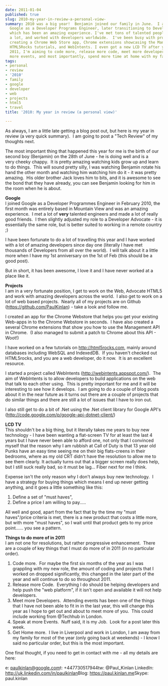 ```yaml
---
date: 2011-01-04
published: true
slug: 2010-my-year-in-review-a-personal-view-
summary: 2010 was a big year!  Benjamin joined our family in June.  I also joined
  Google as a Developer Programs Engineer, later transitioning to Developer Advocate,
  which has been an amazing experience. I've met tons of talented people, traveled
  a lot, and worked with developers worldwide.  I've been busy with projects like
  creating a Chrome Web Store app, Chrome extensions showcasing the Management API,
  HTML5Rocks tutorials, and WebIntents. I even got a new LCD TV after years of waiting!  In
  2011, I'm aiming to code more, release more code, meet more developers, speak at
  more events, and most importantly, spend more time at home with my family.
tags:
- personal
- review
- '2010'
- family
- google
- developer
- web
- projects
- html5
- travel
title: '2010: My year in review (a personal view)'

---
```

As always, I am a little late getting a blog post out, but here is my year in review (a very quick summary).  I am going to post a &quot;Tech Review&quot; of my thoughts next. <p /><div>The most important thing that happened this year for me is the birth of our second boy (Benjamin) on the 28th of June - he is doing well and is a very cheeky chappy.  It is pretty amazing watching kids grow up and learn to do things.  This will sound pretty silly, I was watching Benjamin rotate his hand the other month and watching him watching him do it - it was pretty amazing.  His older brother Jack loves him to bits, and it is awesome to see the bond that they have already, you can see Benjamin looking for him in the room when he is about.</div> <p /><div><b>Google</b></div><div>I joined Google as a Developer Programmes Engineer in February 2010, the first month was entirely based in Mountain View and was an amazing experience.  I met a lot of <b>very</b> talented engineers and made a lot of really good friends.  I then slightly adjusted my role to a Developer Advocate - it is essentially the same role, but is better suited to working in a remote country ;)  </div> <p /><div>I have been fortunate to do a lot of travelling this year and I have worked with a lot of amazing developers since day one (literally I have met thousands of Developers from all over the world).  I will talk about it a little more when I have my 1st anniversary on the 1st of Feb (this should be a good post).</div> <p /><div>But in short, it has been awesome, I love it and I have never worked at a place like it.</div><p /><div><b>Projects</b></div><div>I am in a very fortunate position, I get to work on the Web, Advocate HTML5 and work with amazing developers across the world.  I also get to work on a lot of web based projects.  Nearly all of my projects are on Github (<a href="https://github.com/PaulKinlan">https://github.com/PaulKinlan</a>) - take a look and follow me.</div> <p /><div>I created an app for the Chrome Webstore that helps you get your existing Web-apps in to the Chrome Webstore in seconds.  I have also created a several Chrome extensions that show you how to use the Management API in Chrome.  (I also managed to submit a patch to Chrome about this API - Woot!)</div> <p /><div>I have worked on a few tutorials on <a href="http://html5rocks.com">http://html5rocks.com</a>, mainly around databases including WebSQL and IndexedDB.  If you haven&#39;t checked out HTML5rocks, and you are a web developer, do it now.  It is an excellent resource.</div> <p /><div>I started a project called WebIntents (<a href="http://webintents.appspot.com/">http://webintents.appspot.com/</a>).  The aim of WebIntents is to allow developers to build applications on the web that talk to each other using.  This is pretty important for me and it will be interesting to see how it develops.  I am going to do a couple of blog posts about it in the near future as it turns out there are a couple of projects that do similar things and there are still a lot of issues that I have to iron out.</div> <p /><div>I also still get to do a bit of .Net using the .Net client library for Google API&#39;s (<a href="http://code.google.com/p/google-api-dotnet-client/">http://code.google.com/p/google-api-dotnet-client/</a>)</div> <p /><div><b>LCD TV</b></div><div>This shouldn&#39;t be a big thing, but it literally takes me years to buy new technology - I have been wanting a flat-screen TV for at least the last 4 years but I have never been able to afford one, not only that I convinced myself that the reason why I am rubbish at Call of Duty is that 13 year old Punks have an easy time seeing me on their big flats-creens in their bedrooms, where as my old CRT didn&#39;t have the resolution to allow me to see them clearly. It actually turns out that a bigger screen really does help, but I still suck really bad, so it must be lag... Fiber next for me I think.</div> <p /><div>Expense isn&#39;t the only reason why I don&#39;t always buy new technology.  I have a strategy for buying things which means I end up never getting anything, and it goes a little something like this: </div> <div><ol><li>Define a set of &quot;must haves&quot;,</li><li>Define a price I am willing to pay.....</li></ol><div>All well and good, apart from the fact that by the time my &quot;must haves&quot;/price criteria is met, there is a new product that costs a little more, but with more &quot;must haves&quot;, so I wait until that product gets to my price point...... you see a pattern.</div> </div><p /><div><b>Things to do more of in 2011</b></div><div>I am not one for resolutions, but rather progressive enhancement.  There are a couple of key things that I must do more of in 2011 (in no particular order).</div> <div><ol><li>Code more.  For maybe the first six months of the year as I was grappling with my new role, the amount of coding and projects that I worked on dropped significantly, this changed in the later part of the year and will continue to do so throughout 2011.</li> <li>Release more Code.  Everything I do should be helping developers and help push the &quot;web platform&quot;, if it isn&#39;t open and available it will not help developers.</li><li>Meet more Developers.  Attending events has been one of the things that I have not been able to fit in in the last year, this will change this year as I hope to get out and about to meet more of you.  This could include working from @Techhub in London.</li> <li>Speak at more Events.  Nuff said, it is my Job.  Look for a post later this week.</li><li>Get Home more.  I live in Liverpool and work in London, I am away from my family for most of the year (only going back at weekends) - I know I said no particular order, but this is the most important.</li> </ol></div>One final thought, if you need to get in contact with me - all my details are here:<p /><div>e: <a href="mailto:paulkinlan@google.com">paulkinlan@google.com</a>t: +447730517944tw: @Paul_Kinlan LinkedIn: <a href="http://uk.linkedin.com/in/paulkinlan">http://uk.linkedin.com/in/paulkinlan</a>Blog: <a href="/">https://paul.kinlan.me</a>Skype: paul.kinlan </div>

